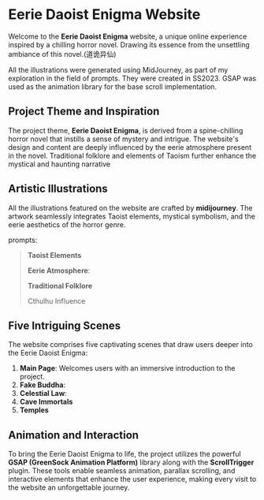 # Eerie Daoist Enigma Website

Welcome to the **Eerie Daoist Enigma** website, a unique online experience inspired by a chilling horror novel. Drawing its essence from the unsettling ambiance of this novel.(道诡异仙)

All the illustrations were generated using MidJourney, as part of my exploration in the field of prompts. They were created in SS2023. GSAP was used as the animation library for the base scroll implementation.




## Project Theme and Inspiration

The project theme, **Eerie Daoist Enigma**, is derived from a spine-chilling horror novel that instills a sense of mystery and intrigue. The website's design and content are deeply influenced by the eerie atmosphere present in the novel. Traditional folklore and elements of Taoism further enhance the mystical and haunting narrative



## Artistic Illustrations

All the illustrations featured on the website are crafted by **midijourney**. The artwork seamlessly integrates Taoist elements, mystical symbolism, and the eerie aesthetics of the horror genre.

prompts:

>**Taoist Elements**
>
>**Eerie Atmosphere**:
>
>**Traditional Folklore**
>
>Cthulhu Influence



## Five Intriguing Scenes

The website comprises five captivating scenes that draw users deeper into the Eerie Daoist Enigma:

1. **Main Page**: Welcomes users with an immersive introduction to the project.
2. **Fake Buddha**: 
3. **Celestial Law**: 
4. **Cave Immortals**
5. **Temples**



## Animation and Interaction

To bring the Eerie Daoist Enigma to life, the project utilizes the powerful **GSAP (GreenSock Animation Platform)** library along with the **ScrollTrigger** plugin. These tools enable seamless animation, parallax scrolling, and interactive elements that enhance the user experience, making every visit to the website an unforgettable journey.
